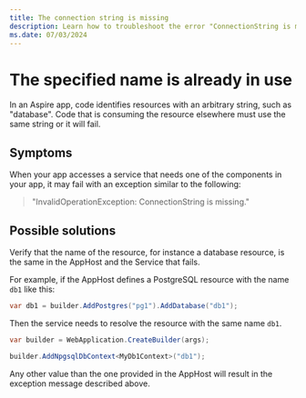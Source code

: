 ```yaml
---
title: The connection string is missing
description: Learn how to troubleshoot the error "ConnectionString is missing" during execution of your app.
ms.date: 07/03/2024
---
```


# The specified name is already in use

In an Aspire app, code identifies resources with an arbitrary string, such as "database". Code that is consuming the resource elsewhere must use the same string or it will fail.

## Symptoms

When your app accesses a service that needs one of the components in your app, it may fail with an exception similar to the following:

> "InvalidOperationException: ConnectionString is missing."

## Possible solutions

Verify that the name of the resource, for instance a database resource, is the same in the AppHost and the Service that fails.

For example, if the AppHost defines a PostgreSQL resource with the name `db1` like this: 

```csharp
var db1 = builder.AddPostgres("pg1").AddDatabase("db1"); 
```
 
Then the service needs to resolve the resource with the same name `db1`. 

```csharp
var builder = WebApplication.CreateBuilder(args); 

builder.AddNpgsqlDbContext<MyDb1Context>("db1"); 
```

Any other value than the one provided in the AppHost will result in the exception message described above.
